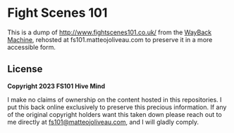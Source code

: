 # Fight Scenes 101

This is a dump of http://www.fightscenes101.co.uk/ from the [WayBack Machine](https://web.archive.org/web/20091025051924/http://www.fightscenes101.co.uk/), rehosted at fs101.matteojoliveau.com to preserve it in a more accessible form.

## License

**Copyright 2023 FS101 Hive Mind**

I make no claims of ownership on the content hosted in this repositories. I put this back online exclusively to preserve this precious information. If any of the original copyright holders want this taken down please reach out to me directly at fs101@matteojoliveau.com, and I will gladly comply.
